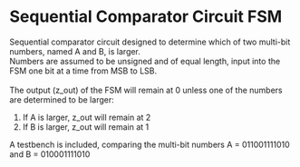 # Sequential Comparator Circuit FSM

Sequential comparator circuit designed to determine which of two multi-bit numbers, named A and B, is larger.<br>
Numbers are assumed to be unsigned and of equal length, input into the FSM one bit at a time from MSB to LSB.<br>
<br>
The output (z_out) of the FSM will remain at 0 unless one of the numbers are determined to be larger:
1. If A is larger, z_out will remain at 2
2. If B is larger, z_out will remain at 1

A testbench is included, comparing the multi-bit numbers A = 011001111010 and B = 010001111010
